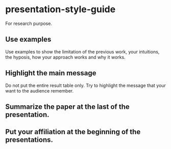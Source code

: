 # presentation-style-guide

For research purpose.

## Use examples
Use examples to show the limitation of the previous work, your intuitions, the hyposis, how your approach works and why it works.

## Highlight the main message
Do not put the entire result table only. Try to highlight the message that your want to the audience remember.

## Summarize the paper at the last of the presentation.

## Put your affiliation at the beginning of the presentations.
